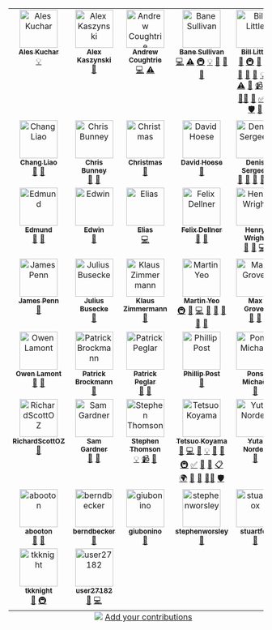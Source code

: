 
<!-- ALL-CONTRIBUTORS-LIST:START - Do not remove or modify this section -->
<!-- prettier-ignore-start -->
<!-- markdownlint-disable -->
<table>
  <tbody>
    <tr>
      <td align="center" valign="top" width="20%"><a href="https://github.com/kuchaale"><img src="https://avatars.githubusercontent.com/u/6815953?v=4?s=75" width="75px;" alt="Ales Kuchar"/><br /><sub><b>Ales Kuchar</b></sub></a><br /><a href="#example-kuchaale" title="Examples">💡</a></td>
      <td align="center" valign="top" width="20%"><a href="https://github.com/akaszynski/resume"><img src="https://avatars.githubusercontent.com/u/11981631?v=4?s=75" width="75px;" alt="Alex Kaszynski"/><br /><sub><b>Alex Kaszynski</b></sub></a><br /><a href="https://github.com/bjlittle/geovista/issues?q=author%3Aakaszynski" title="Bug reports">🐛</a></td>
      <td align="center" valign="top" width="20%"><a href="https://github.com/andrewcoughtrie"><img src="https://avatars.githubusercontent.com/u/24609575?v=4?s=75" width="75px;" alt="Andrew Coughtrie"/><br /><sub><b>Andrew Coughtrie</b></sub></a><br /><a href="https://github.com/bjlittle/geovista/commits?author=andrewcoughtrie" title="Code">💻</a> <a href="https://github.com/bjlittle/geovista/commits?author=andrewcoughtrie" title="Tests">⚠️</a></td>
      <td align="center" valign="top" width="20%"><a href="http://banesullivan.com"><img src="https://avatars.githubusercontent.com/u/22067021?v=4?s=75" width="75px;" alt="Bane Sullivan"/><br /><sub><b>Bane Sullivan</b></sub></a><br /><a href="https://github.com/bjlittle/geovista/commits?author=banesullivan" title="Code">💻</a> <a href="https://github.com/bjlittle/geovista/commits?author=banesullivan" title="Tests">⚠️</a> <a href="#infra-banesullivan" title="Infrastructure (Hosting, Build-Tools, etc)">🚇</a> <a href="#example-banesullivan" title="Examples">💡</a> <a href="https://github.com/bjlittle/geovista/issues?q=author%3Abanesullivan" title="Bug reports">🐛</a> <a href="#ideas-banesullivan" title="Ideas, Planning, & Feedback">🤔</a> <a href="#promotion-banesullivan" title="Promotion">📣</a></td>
      <td align="center" valign="top" width="20%"><a href="https://github.com/bjlittle"><img src="https://avatars.githubusercontent.com/u/2051656?v=4?s=75" width="75px;" alt="Bill Little"/><br /><sub><b>Bill Little</b></sub></a><br /><a href="#maintenance-bjlittle" title="Maintenance">🚧</a> <a href="#infra-bjlittle" title="Infrastructure (Hosting, Build-Tools, etc)">🚇</a> <a href="https://github.com/bjlittle/geovista/commits?author=bjlittle" title="Documentation">📖</a> <a href="https://github.com/bjlittle/geovista/commits?author=bjlittle" title="Code">💻</a> <a href="https://github.com/bjlittle/geovista/issues?q=author%3Abjlittle" title="Bug reports">🐛</a> <a href="https://github.com/bjlittle/geovista/pulls?q=is%3Apr+reviewed-by%3Abjlittle" title="Reviewed Pull Requests">👀</a> <a href="#data-bjlittle" title="Data">🔣</a> <a href="#example-bjlittle" title="Examples">💡</a> <a href="#question-bjlittle" title="Answering Questions">💬</a> <a href="https://github.com/bjlittle/geovista/commits?author=bjlittle" title="Tests">⚠️</a> <a href="#talk-bjlittle" title="Talks">📢</a> <a href="#video-bjlittle" title="Videos">📹</a> <a href="#eventOrganizing-bjlittle" title="Event Organizing">📋</a> <a href="#mentoring-bjlittle" title="Mentoring">🧑‍🏫</a> <a href="#design-bjlittle" title="Design">🎨</a> <a href="#tutorial-bjlittle" title="Tutorials">✅</a> <a href="#promotion-bjlittle" title="Promotion">📣</a> <a href="#security-bjlittle" title="Security">🛡️</a> <a href="#ideas-bjlittle" title="Ideas, Planning, & Feedback">🤔</a></td>
    </tr>
    <tr>
      <td align="center" valign="top" width="20%"><a href="https://changliao.github.io/"><img src="https://avatars.githubusercontent.com/u/20618384?v=4?s=75" width="75px;" alt="Chang Liao"/><br /><sub><b>Chang Liao</b></sub></a><br /><a href="#ideas-changliao1025" title="Ideas, Planning, & Feedback">🤔</a> <a href="#promotion-changliao1025" title="Promotion">📣</a></td>
      <td align="center" valign="top" width="20%"><a href="https://www.metoffice.gov.uk/research/weather/ocean-forecasting"><img src="https://avatars.githubusercontent.com/u/48915820?v=4?s=75" width="75px;" alt="Chris Bunney"/><br /><sub><b>Chris Bunney</b></sub></a><br /><a href="#ideas-ukmo-ccbunney" title="Ideas, Planning, & Feedback">🤔</a> <a href="#userTesting-ukmo-ccbunney" title="User Testing">📓</a></td>
      <td align="center" valign="top" width="20%"><a href="https://github.com/ChristmasZCY"><img src="https://avatars.githubusercontent.com/u/61818189?v=4?s=75" width="75px;" alt="Christmas"/><br /><sub><b>Christmas</b></sub></a><br /><a href="https://github.com/bjlittle/geovista/issues?q=author%3AChristmasZCY" title="Bug reports">🐛</a></td>
      <td align="center" valign="top" width="20%"><a href="https://github.com/djhoese"><img src="https://avatars.githubusercontent.com/u/1828519?v=4?s=75" width="75px;" alt="David Hoese"/><br /><sub><b>David Hoese</b></sub></a><br /><a href="#question-djhoese" title="Answering Questions">💬</a></td>
      <td align="center" valign="top" width="20%"><a href="https://dennissergeev.github.io/"><img src="https://avatars.githubusercontent.com/u/12111288?v=4?s=75" width="75px;" alt="Denis Sergeev"/><br /><sub><b>Denis Sergeev</b></sub></a><br /><a href="https://github.com/bjlittle/geovista/issues?q=author%3Adennissergeev" title="Bug reports">🐛</a> <a href="#promotion-dennissergeev" title="Promotion">📣</a> <a href="#ideas-dennissergeev" title="Ideas, Planning, & Feedback">🤔</a> <a href="#talk-dennissergeev" title="Talks">📢</a> <a href="#example-dennissergeev" title="Examples">💡</a></td>
    </tr>
    <tr>
      <td align="center" valign="top" width="20%"><a href="https://github.com/edmundhenley-mo"><img src="https://avatars.githubusercontent.com/u/45294015?v=4?s=75" width="75px;" alt="Edmund"/><br /><sub><b>Edmund</b></sub></a><br /><a href="#ideas-edmundhenley-mo" title="Ideas, Planning, & Feedback">🤔</a> <a href="#userTesting-edmundhenley-mo" title="User Testing">📓</a></td>
      <td align="center" valign="top" width="20%"><a href="https://edsaac.github.io/"><img src="https://avatars.githubusercontent.com/u/34405119?v=4?s=75" width="75px;" alt="Edwin"/><br /><sub><b>Edwin</b></sub></a><br /><a href="#plugin-edsaac" title="Plugin/utility libraries">🔌</a></td>
      <td align="center" valign="top" width="20%"><a href="https://github.com/ESadek-MO"><img src="https://avatars.githubusercontent.com/u/110238618?v=4?s=75" width="75px;" alt="Elias"/><br /><sub><b>Elias</b></sub></a><br /><a href="https://github.com/bjlittle/geovista/commits?author=ESadek-MO" title="Code">💻</a></td>
      <td align="center" valign="top" width="20%"><a href="https://github.com/felixdellner"><img src="https://avatars.githubusercontent.com/u/14889443?v=4?s=75" width="75px;" alt="Felix Dellner"/><br /><sub><b>Felix Dellner</b></sub></a><br /><a href="https://github.com/bjlittle/geovista/issues?q=author%3Afelixdellner" title="Bug reports">🐛</a> <a href="#ideas-felixdellner" title="Ideas, Planning, & Feedback">🤔</a></td>
      <td align="center" valign="top" width="20%"><a href="https://github.com/HGWright"><img src="https://avatars.githubusercontent.com/u/84939917?v=4?s=75" width="75px;" alt="Henry Wright"/><br /><sub><b>Henry Wright</b></sub></a><br /><a href="https://github.com/bjlittle/geovista/commits?author=HGWright" title="Documentation">📖</a> <a href="https://github.com/bjlittle/geovista/pulls?q=is%3Apr+reviewed-by%3AHGWright" title="Reviewed Pull Requests">👀</a> <a href="https://github.com/bjlittle/geovista/commits?author=HGWright" title="Code">💻</a></td>
    </tr>
    <tr>
      <td align="center" valign="top" width="20%"><a href="https://github.com/jamesp"><img src="https://avatars.githubusercontent.com/u/22805?v=4?s=75" width="75px;" alt="James Penn"/><br /><sub><b>James Penn</b></sub></a><br /><a href="https://github.com/bjlittle/geovista/issues?q=author%3Ajamesp" title="Bug reports">🐛</a></td>
      <td align="center" valign="top" width="20%"><a href="http://www.juliusbusecke.com"><img src="https://avatars.githubusercontent.com/u/14314623?v=4?s=75" width="75px;" alt="Julius Busecke"/><br /><sub><b>Julius Busecke</b></sub></a><br /><a href="#promotion-jbusecke" title="Promotion">📣</a></td>
      <td align="center" valign="top" width="20%"><a href="https://github.com/zklaus"><img src="https://avatars.githubusercontent.com/u/1185813?v=4?s=75" width="75px;" alt="Klaus Zimmermann"/><br /><sub><b>Klaus Zimmermann</b></sub></a><br /><a href="https://github.com/bjlittle/geovista/issues?q=author%3Azklaus" title="Bug reports">🐛</a></td>
      <td align="center" valign="top" width="20%"><a href="http://trexfeathers.github.io"><img src="https://avatars.githubusercontent.com/u/40734014?v=4?s=75" width="75px;" alt="Martin Yeo"/><br /><sub><b>Martin Yeo</b></sub></a><br /><a href="#infra-trexfeathers" title="Infrastructure (Hosting, Build-Tools, etc)">🚇</a> <a href="https://github.com/bjlittle/geovista/commits?author=trexfeathers" title="Documentation">📖</a> <a href="https://github.com/bjlittle/geovista/commits?author=trexfeathers" title="Code">💻</a> <a href="#maintenance-trexfeathers" title="Maintenance">🚧</a> <a href="https://github.com/bjlittle/geovista/issues?q=author%3Atrexfeathers" title="Bug reports">🐛</a> <a href="#ideas-trexfeathers" title="Ideas, Planning, & Feedback">🤔</a> <a href="#question-trexfeathers" title="Answering Questions">💬</a> <a href="#promotion-trexfeathers" title="Promotion">📣</a></td>
      <td align="center" valign="top" width="20%"><a href="http://blog.mgrover.dev"><img src="https://avatars.githubusercontent.com/u/26660300?v=4?s=75" width="75px;" alt="Max Grover"/><br /><sub><b>Max Grover</b></sub></a><br /><a href="#ideas-mgrover1" title="Ideas, Planning, & Feedback">🤔</a> <a href="#promotion-mgrover1" title="Promotion">📣</a></td>
    </tr>
    <tr>
      <td align="center" valign="top" width="20%"><a href="https://github.com/owenlamont"><img src="https://avatars.githubusercontent.com/u/12672027?v=4?s=75" width="75px;" alt="Owen Lamont"/><br /><sub><b>Owen Lamont</b></sub></a><br /><a href="https://github.com/bjlittle/geovista/issues?q=author%3Aowenlamont" title="Bug reports">🐛</a> <a href="#userTesting-owenlamont" title="User Testing">📓</a></td>
      <td align="center" valign="top" width="20%"><a href="https://github.com/PBrockmann"><img src="https://avatars.githubusercontent.com/u/5402758?v=4?s=75" width="75px;" alt="Patrick Brockmann"/><br /><sub><b>Patrick Brockmann</b></sub></a><br /><a href="https://github.com/bjlittle/geovista/issues?q=author%3APBrockmann" title="Bug reports">🐛</a></td>
      <td align="center" valign="top" width="20%"><a href="https://github.com/pp-mo"><img src="https://avatars.githubusercontent.com/u/2089069?v=4?s=75" width="75px;" alt="Patrick Peglar"/><br /><sub><b>Patrick Peglar</b></sub></a><br /><a href="https://github.com/bjlittle/geovista/commits?author=pp-mo" title="Documentation">📖</a> <a href="#ideas-pp-mo" title="Ideas, Planning, & Feedback">🤔</a></td>
      <td align="center" valign="top" width="20%"><a href="https://github.com/Hedonical"><img src="https://avatars.githubusercontent.com/u/91704211?v=4?s=75" width="75px;" alt="Phillip Post"/><br /><sub><b>Phillip Post</b></sub></a><br /><a href="#ideas-Hedonical" title="Ideas, Planning, & Feedback">🤔</a></td>
      <td align="center" valign="top" width="20%"><a href="https://sites.google.com/site/michaelponsprofil/home"><img src="https://avatars.githubusercontent.com/u/17406789?v=4?s=75" width="75px;" alt="Pons Michaël"/><br /><sub><b>Pons Michaël</b></sub></a><br /><a href="https://github.com/bjlittle/geovista/issues?q=author%3AMinerallo" title="Bug reports">🐛</a></td>
    </tr>
    <tr>
      <td align="center" valign="top" width="20%"><a href="https://github.com/RichardScottOZ"><img src="https://avatars.githubusercontent.com/u/72196131?v=4?s=75" width="75px;" alt="RichardScottOZ"/><br /><sub><b>RichardScottOZ</b></sub></a><br /><a href="https://github.com/bjlittle/geovista/commits?author=RichardScottOZ" title="Documentation">📖</a></td>
      <td align="center" valign="top" width="20%"><a href="https://wx4stg.com"><img src="https://avatars.githubusercontent.com/u/83480577?v=4?s=75" width="75px;" alt="Sam Gardner"/><br /><sub><b>Sam Gardner</b></sub></a><br /><a href="#ideas-wx4stg" title="Ideas, Planning, & Feedback">🤔</a> <a href="#promotion-wx4stg" title="Promotion">📣</a></td>
      <td align="center" valign="top" width="20%"><a href="http://emps.exeter.ac.uk/mathematics/staff/sit204"><img src="https://avatars.githubusercontent.com/u/10164528?v=4?s=75" width="75px;" alt="Stephen Thomson"/><br /><sub><b>Stephen Thomson</b></sub></a><br /><a href="#example-sit23" title="Examples">💡</a> <a href="#video-sit23" title="Videos">📹</a> <a href="#promotion-sit23" title="Promotion">📣</a></td>
      <td align="center" valign="top" width="20%"><a href="https://github.com/tkoyama010"><img src="https://avatars.githubusercontent.com/u/7513610?v=4?s=75" width="75px;" alt="Tetsuo Koyama"/><br /><sub><b>Tetsuo Koyama</b></sub></a><br /><a href="#maintenance-tkoyama010" title="Maintenance">🚧</a> <a href="https://github.com/bjlittle/geovista/commits?author=tkoyama010" title="Code">💻</a> <a href="#data-tkoyama010" title="Data">🔣</a> <a href="#example-tkoyama010" title="Examples">💡</a> <a href="#ideas-tkoyama010" title="Ideas, Planning, & Feedback">🤔</a> <a href="https://github.com/bjlittle/geovista/commits?author=tkoyama010" title="Documentation">📖</a> <a href="#infra-tkoyama010" title="Infrastructure (Hosting, Build-Tools, etc)">🚇</a> <a href="#tutorial-tkoyama010" title="Tutorials">✅</a> <a href="https://github.com/bjlittle/geovista/issues?q=author%3Atkoyama010" title="Bug reports">🐛</a> <a href="#question-tkoyama010" title="Answering Questions">💬</a> <a href="#eventOrganizing-tkoyama010" title="Event Organizing">📋</a> <a href="#translation-tkoyama010" title="Translation">🌍</a> <a href="https://github.com/bjlittle/geovista/pulls?q=is%3Apr+reviewed-by%3Atkoyama010" title="Reviewed Pull Requests">👀</a> <a href="#promotion-tkoyama010" title="Promotion">📣</a> <a href="#mentoring-tkoyama010" title="Mentoring">🧑‍🏫</a> <a href="#security-tkoyama010" title="Security">🛡️</a></td>
      <td align="center" valign="top" width="20%"><a href="https://github.com/yutik-nn"><img src="https://avatars.githubusercontent.com/u/64946569?v=4?s=75" width="75px;" alt="Yuta Norden"/><br /><sub><b>Yuta Norden</b></sub></a><br /><a href="#ideas-yutik-nn" title="Ideas, Planning, & Feedback">🤔</a></td>
    </tr>
    <tr>
      <td align="center" valign="top" width="20%"><a href="https://github.com/abooton"><img src="https://avatars.githubusercontent.com/u/19527482?v=4?s=75" width="75px;" alt="abooton"/><br /><sub><b>abooton</b></sub></a><br /><a href="#ideas-abooton" title="Ideas, Planning, & Feedback">🤔</a> <a href="https://github.com/bjlittle/geovista/pulls?q=is%3Apr+reviewed-by%3Aabooton" title="Reviewed Pull Requests">👀</a></td>
      <td align="center" valign="top" width="20%"><a href="https://github.com/berndbecker"><img src="https://avatars.githubusercontent.com/u/68229540?v=4?s=75" width="75px;" alt="berndbecker"/><br /><sub><b>berndbecker</b></sub></a><br /><a href="#ideas-berndbecker" title="Ideas, Planning, & Feedback">🤔</a></td>
      <td align="center" valign="top" width="20%"><a href="https://github.com/giubonino"><img src="https://avatars.githubusercontent.com/u/58305314?v=4?s=75" width="75px;" alt="giubonino"/><br /><sub><b>giubonino</b></sub></a><br /><a href="#userTesting-giubonino" title="User Testing">📓</a></td>
      <td align="center" valign="top" width="20%"><a href="https://github.com/stephenworsley"><img src="https://avatars.githubusercontent.com/u/49274989?v=4?s=75" width="75px;" alt="stephenworsley"/><br /><sub><b>stephenworsley</b></sub></a><br /><a href="https://github.com/bjlittle/geovista/commits?author=stephenworsley" title="Documentation">📖</a></td>
      <td align="center" valign="top" width="20%"><a href="https://github.com/stuartfox"><img src="https://avatars.githubusercontent.com/u/2479875?v=4?s=75" width="75px;" alt="stuartfox"/><br /><sub><b>stuartfox</b></sub></a><br /><a href="#ideas-stuartfox" title="Ideas, Planning, & Feedback">🤔</a></td>
    </tr>
    <tr>
      <td align="center" valign="top" width="20%"><a href="https://github.com/tkknight"><img src="https://avatars.githubusercontent.com/u/2108488?v=4?s=75" width="75px;" alt="tkknight"/><br /><sub><b>tkknight</b></sub></a><br /><a href="https://github.com/bjlittle/geovista/commits?author=tkknight" title="Documentation">📖</a> <a href="#infra-tkknight" title="Infrastructure (Hosting, Build-Tools, etc)">🚇</a></td>
      <td align="center" valign="top" width="20%"><a href="https://github.com/user27182"><img src="https://avatars.githubusercontent.com/u/89109579?v=4?s=75" width="75px;" alt="user27182"/><br /><sub><b>user27182</b></sub></a><br /><a href="https://github.com/bjlittle/geovista/issues?q=author%3Auser27182" title="Bug reports">🐛</a> <a href="https://github.com/bjlittle/geovista/commits?author=user27182" title="Code">💻</a></td>
    </tr>
  </tbody>
  <tfoot>
    <tr>
      <td align="center" size="13px" colspan="5">
        <img src="https://raw.githubusercontent.com/all-contributors/all-contributors-cli/1b8533af435da9854653492b1327a23a4dbd0a10/assets/logo-small.svg">
          <a href="https://all-contributors.js.org/docs/en/bot/usage">Add your contributions</a>
        </img>
      </td>
    </tr>
  </tfoot>
</table>

<!-- markdownlint-restore -->
<!-- prettier-ignore-end -->

<!-- ALL-CONTRIBUTORS-LIST:END -->
